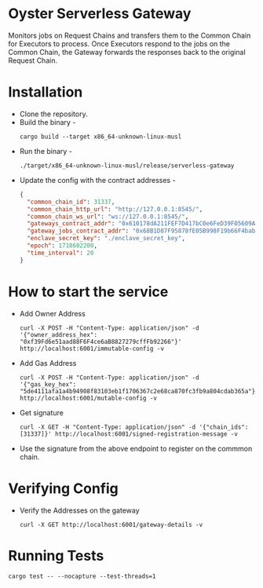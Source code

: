 # Oyster Serverless Gateway

Monitors jobs on Request Chains and transfers them to the Common Chain for Executors to process. Once Executors respond to the jobs on the Common Chain, the Gateway forwards the responses back to the original Request Chain.

# Installation

- Clone the repository.
- Build the binary -
  ```
  cargo build --target x86_64-unknown-linux-musl
  ```
- Run the binary -
  ```
  ./target/x86_64-unknown-linux-musl/release/serverless-gateway
  ```
- Update the config with the contract addresses -
  ```json
  {
    "common_chain_id": 31337,
    "common_chain_http_url": "http://127.0.0.1:8545/",
    "common_chain_ws_url": "ws://127.0.0.1:8545/",
    "gateways_contract_addr": "0x610178dA211FEF7D417bC0e6FeD39F05609AD788",
    "gateway_jobs_contract_addr": "0x68B1D87F95878fE05B998F19b66F4baba5De1aed",
    "enclave_secret_key": "./enclave_secret_key",
    "epoch": 1718602200,
    "time_interval": 20
  }
  ```

# How to start the service

- Add Owner Address
  ```shell
  curl -X POST -H "Content-Type: application/json" -d '{"owner_address_hex": "0xf39Fd6e51aad88F6F4ce6aB8827279cffFb92266"}' http://localhost:6001/immutable-config -v
  ```
- Add Gas Address
  ```shell
  curl -X POST -H "Content-Type: application/json" -d '{"gas_key_hex": "5de4111afa1a4b94908f83103eb1f1706367c2e68ca870fc3fb9a804cdab365a"}' http://localhost:6001/mutable-config -v
  ```
- Get signature
  ```shell
  curl -X GET -H "Content-Type: application/json" -d '{"chain_ids": [31337]}' http://localhost:6001/signed-registration-message -v
  ```
- Use the signature from the above endpoint to register on the commmon chain.

# Verifying Config

- Verify the Addresses on the gateway
  ```shell
  curl -X GET http://localhost:6001/gateway-details -v
  ```

# Running Tests

```shell
cargo test -- --nocapture --test-threads=1
```
